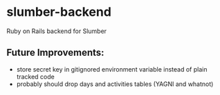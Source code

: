 # slumber-backend
Ruby on Rails backend for Slumber

## Future Improvements:
- store secret key in gitignored environment variable instead of plain tracked code
- probably should drop days and activities tables (YAGNI and whatnot)